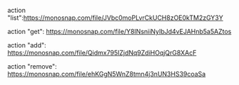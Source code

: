action "list":https://monosnap.com/file/JVbc0moPLvrCkUCH8zOE0kTM2zGY3Y

action "get": https://monosnap.com/file/Y8INsniiNyIbJd4vEJAHnb5a5AZtos

action "add": https://monosnap.com/file/Qidmx795IZjdNq9ZdiHOqjQrG8XAcF

action "remove": https://monosnap.com/file/ehKGgN5WnZ8tmn4j3nUN3HS39coaSa
